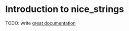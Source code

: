 # Introduction to nice_strings

TODO: write [great documentation](http://jacobian.org/writing/what-to-write/)
